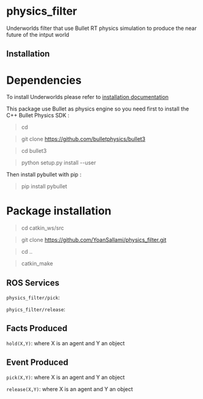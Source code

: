# physics_filter
Underworlds filter that use Bullet RT physics simulation to produce the near future of the intput world

## Installation

# Dependencies

To install Underworlds please refer to [installation documentation](http://underworlds.readthedocs.io/en/latest/installation.html?highlight=installation)

This package use Bullet as physics engine so you need first to install the C++ Bullet Physics SDK :

> cd

> git clone https://github.com/bulletphysics/bullet3

> cd bullet3

> python setup.py install --user

Then install pybullet with pip :

> pip install pybullet

# Package installation

> cd catkin_ws/src

> git clone https://github.com/YoanSallami/physics_filter.git

> cd ..

> catkin_make

## ROS Services
`physics_filter/pick`:

`phyics_filter/release`:


## Facts Produced
`hold(X,Y)`: where X is an agent and Y an object

## Event Produced
`pick(X,Y)`: where X is an agent and Y an object

`release(X,Y)`: where X is an agent and Y an object
